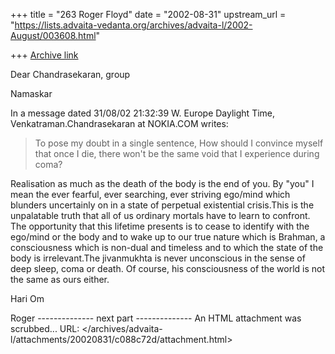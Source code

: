 +++
title = "263 Roger Floyd"
date = "2002-08-31"
upstream_url = "https://lists.advaita-vedanta.org/archives/advaita-l/2002-August/003608.html"

+++
[Archive link](https://lists.advaita-vedanta.org/archives/advaita-l/2002-August/003608.html)

Dear Chandrasekaran, group

Namaskar

In a message dated 31/08/02 21:32:39 W. Europe Daylight Time,
Venkatraman.Chandrasekaran at NOKIA.COM writes:

> To pose my doubt in a single sentence,
>     How should I convince myself that once I die, there won't be the same
> void that
>     I experience during coma?
>
Realisation as much as the death of the body is the end of you. By "you" I
mean the ever fearful, ever searching, ever striving ego/mind which blunders
uncertainly on in a state of perpetual existential crisis.This is the
unpalatable truth that all of us ordinary mortals have to learn to confront.
The opportunity that this lifetime presents is to cease to identify with the
ego/mind or the body and  to wake up to our true nature which is Brahman, a
consciousness which is non-dual and timeless and to which the state of the
body is irrelevant.The jivanmukhta is never unconscious in the sense of deep
sleep, coma or death. Of course, his consciousness of the world is not the
same as ours either.

Hari Om

Roger
-------------- next part --------------
An HTML attachment was scrubbed...
URL: </archives/advaita-l/attachments/20020831/c088c72d/attachment.html>
